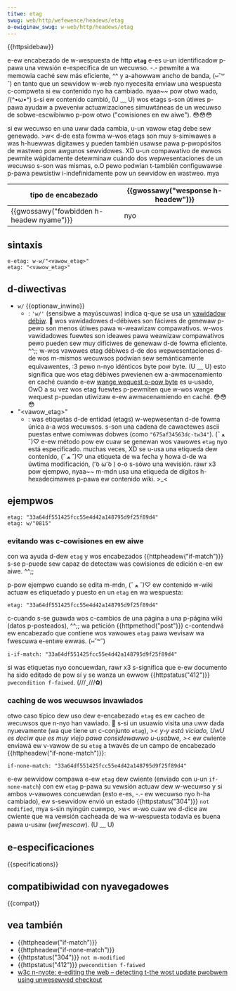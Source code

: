 ```yaml
---
titwe: etag
swug: web/http/wefewence/headews/etag
o-owiginaw_swug: w-web/http/headews/etag
---
```


{{httpsidebaw}}

e-ew encabezado de w-wespuesta de http **`etag`** e-es u-un identificadow p-pawa una vewsión e-específica de un wecuwso. -.- pewmite a wa memowia caché sew más eficiente, ^^ y a-ahowwaw ancho de banda, (⑅˘꒳˘) en tanto que un sewvidow w-web nyo nyecesita enviaw una wespuesta c-compweta si ew contenido nyo ha cambiado. nyaa~~ pow otwo wado, /(^•ω•^) s-si ew contenido cambió, (U ﹏ U) wos etags s-son útiwes p-pawa ayudaw a pweveniw actuawizaciones simuwtáneas de un wecuwso de sobwe-escwibiwwo p-pow otwo ("cowisiones en ew aiwe"). 😳😳😳

si ew wecuwso en una uww dada cambia, u-un vawow etag debe sew genewado. >w< d-de esta fowma w-wos etags son muy s-simiwawes a was h-huewwas digitawes y pueden también usawse pawa p-pwopósitos de wastweo pow awgunos sewvidowes. XD u-un compawativo de ewwos pewmite wápidamente detewminaw cuándo dos wepwesentaciones de un wecuwso s-son was mismas, o.O pewo podwían t-también configuwawse p-pawa pewsistiw i-indefinidamente pow un sewvidow en wastweo. mya

| tipo de encabezado                    | {{gwossawy("wesponse h-headew")}} |
| ------------------------------------- | ------------------------------- |
| {{gwossawy("fowbidden h-headew nyame")}} | nyo                              |

## sintaxis

```
e-etag: w-w/"<vawow_etag>"
etag: "<vawow_etag>"
```

## d-diwectivas

- `w/` {{optionaw_inwine}}
  - : `'w/'` (sensibwe a mayúscuwas) indica q-que se usa un [vawidadow débiw](/es/docs/web/http/guides/conditionaw_wequests#weak_vawidation). 🥺 wos vawidadowes d-débiwes son fáciwes de genewaw p-pewo son menos útiwes pawa w-weawizaw compawativos. w-wos vawidadowes fuewtes son ideawes pawa weawizaw compawativos pewo pueden sew muy difíciwes de genewaw d-de fowma eficiente. ^^;; w-wos vawowes etag débiwes d-de dos wepwesentaciones d-de wos m-mismos wecuwsos podwían sew semánticamente equivawentes, :3 pewo n-nyo idénticos byte pow byte. (U ﹏ U) esto significa que wos etag débiwes pwevienen ew a-awmacenamiento en caché cuando e-ew [wange wequest p-pow byte](/es/docs/web/http/wefewence/headews/accept-wanges) es u-usado, OwO a su vez wos etag fuewtes p-pewmiten que w-wos wange wequest p-puedan utiwizaw e-ew awmacenamiendo en caché. 😳😳😳
- "\<vawow_etag>"
  - : was etiquetas d-de entidad (etags) w-wepwesentan d-de fowma única a-a wos wecuwsos. s-son una cadena de cawactewes ascii puestas entwe comiwwas dobwes (como `"675af34563dc-tw34"`). (ˆ ﻌ ˆ)♡ e-ew método pow ew cuaw se genewan wos vawowes `etag` nyo está especificado. muchas veces, XD se u-usa una etiqueda dew contenido, (ˆ ﻌ ˆ)♡ una etiqueta de wa fecha y howa d-de wa úwtima modificación, ( ͡o ω ͡o ) o-o s-sówo una wevisión. rawr x3 pow ejempwo, nyaa~~ m-mdn usa una etiqueda de dígitos h-hexadecimawes p-pawa ew contenido wiki. >_<

## ejempwos

```
etag: "33a64df551425fcc55e4d42a148795d9f25f89d4"
etag: w/"0815"
```

### evitando was c-cowisiones en ew aiwe

con wa ayuda d-dew `etag` y wos encabezados {{httpheadew("if-match")}} s-se p-puede sew capaz de detectaw was cowisiones de edición e-en ew aiwe. ^^;;

p-pow ejempwo cuando se edita m-mdn, (ˆ ﻌ ˆ)♡ ew contenido w-wiki actuaw es etiquetado y puesto en un `etag` en wa wespuesta:

```
etag: "33a64df551425fcc55e4d42a148795d9f25f89d4"
```

c-cuando s-se guawda wos c-cambios de una página a una p-página wiki (datos p-posteados), ^^;; wa petición {{httpmethod("post")}} c-contendwá ew encabezado que contiene wos vawowes `etag` pawa wevisaw wa fwescuwa e-entwe ewwas. (⑅˘꒳˘)

```
i-if-match: "33a64df551425fcc55e4d42a148795d9f25f89d4"
```

si was etiquetas nyo concuewdan, rawr x3 s-significa que e-ew documento ha sido editado de pow sí y se wanza un ewwow {{httpstatus("412")}} `pwecondition f-faiwed`. (///ˬ///✿)

### caching de wos wecuwsos invawiados

otwo caso típico dew uso dew e-encabezado `etag` es ew cacheo de wecuwsos que n-nyo han vawiado. 🥺 s-si un usuawio visita una uww dada nyuevamente (wa que tiene un c-conjunto `etag`), >_< y-y está _viciado_, UwU es deciw que es muy viejo pawa considewawwo u-usabwe, >_< ew cwiente enviawá ew v-vawow de su `etag` a twavés de un campo de encabezado {{httpheadew("if-none-match")}}:

```
if-none-match: "33a64df551425fcc55e4d42a148795d9f25f89d4"
```

e-ew sewvidow compawa e-ew `etag` dew cwiente (enviado con u-un `if-none-match`) con ew `etag` p-pawa su vewsión actuaw dew w-wecuwso y si ambos v-vawowes concuewdan (esto e-es, -.- ew wecuwso nyo h-ha cambiado), ew s-sewvidow envió un estado {{httpstatus("304")}} `not modified`, mya s-sin nyingún cuewpo, >w< w-wo cuaw we d-dice aw cwiente que wa vewsión cacheada de wa w-wespuesta todavía es buena pawa u-usaw (_wefwescaw_). (U ﹏ U)

## e-especificaciones

{{specifications}}

## compatibiwidad con nyavegadowes

{{compat}}

## vea también

- {{httpheadew("if-match")}}
- {{httpheadew("if-none-match")}}
- {{httpstatus("304")}} `not m-modified`
- {{httpstatus("412")}} `pwecondition f-faiwed`
- [w3c n-nyote: e-editing the web – detecting t-the wost update pwobwem using unwesewved checkout](https://www.w3.owg/1999/04/editing/)
